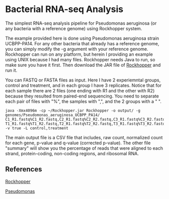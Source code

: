 # Bacterial RNA-seq Analysis
The simplest RNA-seq analysis pipeline for Pseudomonas aeruginosa (or any bacteria with a reference genome) using Rockhopper system.

The example provided here is done using Pseudomonas aeruginosa strain UCBPP-PA14. For any other bacteria that already has a reference genome, you can simply modify the -g argument with your reference genome.
Rockhopper can run on any platform, but herein I providing an example using UNIX because I had many files. Rockhopper needs Java to run, so make sure you have it first. Then download the JAR file of [Rockhopper]( https://cs.wellesley.edu/~btjaden/Rockhopper/download.html) and run it.

You can FASTQ or FASTA files as input. Here I have 2 experiemntal groups, control and treatment, and in each group I have 3 replicates. Notice that for each sample there are 2 files (one ending with R1 and the other with R2) because they resulted from paired-end sequencing. You need to separate each pair of files with "%", the samples with ",", and the 2 groups with a " ".

```
java -Xmx4096m -cp ~/Rockhopper.jar Rockhopper -o output/ -g genomes/Pseudomonas_aeruginosa_UCBPP_PA14/ C1_R1.fastq%C1_R2.fastq,C2_R1.fastq%C2_R2.fastq,C3_R1.fastq%C3_R2.fastq T1_R1.fastq%T1_R2.fastq,T2_R1.fastq%T2_R2.fastq,T3_R1.fastq%T3_R2.fastq -v true -L control,treatment
```

The main output file is a CSV file that includes, raw count, normalized count for each gene, p-value and q-value (corrected p-value). The other file "summary" will show you the percentage of reads that were aligned to each strand, protein-coding, non-coding regions, and ribosomal RNA.

## References
[Rockhopper](https://cs.wellesley.edu/~btjaden/Rockhopper/index.html)

[Pseudomonas](http://www.pseudomonas.com/)
